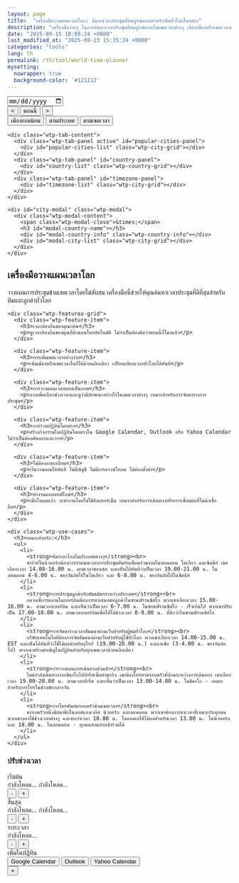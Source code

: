 ```yaml
---
layout: page
title:  "เครื่องมือวางแผนเวลาโลก: ค้นหาเวลาประชุมที่สมบูรณ์แบบสำหรับทีมทั่วโลกโดยตรง"
description: "เครื่องมือง่ายๆ ในการค้นหาเวลาประชุมที่สมบูรณ์แบบในเขตเวลาต่างๆ เลือกเมืองหรือเขตเวลาและแสดงภาพการทับซ้อนของเวลา"
date: "2025-09-15 18:08:24 +0800"
last_modified_at: "2025-09-23 15:35:24 +0800"
categories: "tools"
lang: th
permalink: /th/tool/world-time-planner
mysetting:
  nowrapper: true
  background-color: '#121212'
---
```


<link rel="stylesheet" href="/assets/css/world-time-planner.css?v=11">

<div id="world-time-planner-app">

  <div id="wtp-timeline-container" class="wtp-timeline-container">
    <div class="wtp-timeline-header">
      <div class="wtp-date-controls">
        <div id="wtp-date-buttons"></div>
        <input type="date" id="wtp-date-picker">
      </div>
      <div class="wtp-time-nav-controls">
        <button id="wtp-scroll-left-btn" title="เลื่อนไปทางซ้าย">&lt;</button>
        <button id="wtp-now-btn" title="ไปที่เวลาปัจจุบัน">ตอนนี้</button>
        <button id="wtp-scroll-right-btn" title="เลื่อนไปทางขวา">&gt;</button>
      </div>
    </div>
        <div id="wtp-scroll-container">
          <div id="wtp-rows-wrapper" style="position: relative;">
              <div id="wtp-time-rows"></div>
              <div id="wtp-time-selector" style="display: none;"></div>
          </div>
        </div>
  </div>

  <div class="wtp-selectors-container">
    <div class="wtp-tab-buttons">
      <div class="wtp-tab-btn-container">
        <button class="wtp-tab-btn active" data-tab="popular">เมืองยอดนิยม</button>
        <button class="wtp-tab-btn" data-tab="country">ตามประเทศ</button>
        <button class="wtp-tab-btn" data-tab="timezone">ตามเขตเวลา</button>
      </div>
    </div>
    
    <div class="wtp-tab-content">
      <div class="wtp-tab-panel active" id="popular-cities-panel">
        <div id="popular-cities-list" class="wtp-city-grid"></div>
      </div>
      <div class="wtp-tab-panel" id="country-panel">
        <div id="country-list" class="wtp-country-grid"></div>
      </div>
      <div class="wtp-tab-panel" id="timezone-panel">
        <div id="timezone-list" class="wtp-city-grid"></div>
      </div>
    </div>
    
    <div id="city-modal" class="wtp-modal">
      <div class="wtp-modal-content">
        <span class="wtp-modal-close">&times;</span>
        <h3 id="modal-country-name"></h3>
        <div id="modal-country-info" class="wtp-country-info"></div>
        <div id="modal-city-list" class="wtp-city-grid"></div>
      </div>
    </div>
  </div>

  <div class="wtp-features-section">
    <h2>เครื่องมือวางแผนเวลาโลก</h2>
    <p class="wtp-features-intro">
      วางแผนการประชุมข้ามเขตเวลาโดยไม่สับสน เครื่องมือนี้ช่วยให้คุณค้นหาเวลาประชุมที่ดีที่สุดสำหรับทีมและลูกค้าทั่วโลก
    </p>
    
    <div class="wtp-features-grid">
      <div class="wtp-feature-item">
        <h3>เวลาท้องถิ่นของคุณก่อน</h3>
        <p>ดูเวลาท้องถิ่นของคุณที่ด้านบนโดยอัตโนมัติ ไม่จำเป็นต้องคิดว่าตอนนี้กี่โมงแล้ว</p>
      </div>
      
      <div class="wtp-feature-item">
        <h3>การเพิ่มเขตเวลาอย่างง่าย</h3>
        <p>เพิ่มเมืองหรือเขตเวลาใดก็ได้ด้วยคลิกเดียว เปรียบเทียบเวลาทั่วโลกได้ทันที</p>
      </div>
      
      <div class="wtp-feature-item">
        <h3>การวางแผนเวลาแบบเห็นภาพ</h3>
        <p>ลากเพื่อเลือกช่วงเวลาและดูว่ามีลักษณะอย่างไรในเขตเวลาต่างๆ เหมาะสำหรับการจัดตารางการประชุม</p>
      </div>
      
      <div class="wtp-feature-item">
        <h3>การรวมปฏิทินโดยตรง</h3>
        <p>สร้างกิจกรรมในปฏิทินโดยตรงใน Google Calendar, Outlook หรือ Yahoo Calendar ไม่จำเป็นต้องคัดลอกและวาง</p>
      </div>
      
      <div class="wtp-feature-item">
        <h3>ไม่ต้องลงทะเบียน</h3>
        <p>เริ่มวางแผนได้ทันที ไม่มีบัญชี ไม่มีการดาวน์โหลด ไม่ต้องตั้งค่า</p>
      </div>
      
      <div class="wtp-feature-item">
        <h3>ทำงานแบบออฟไลน์</h3>
        <p>เมื่อโหลดแล้ว จะทำงานโดยไม่ใช้อินเทอร์เน็ต เหมาะสำหรับการเดินทางหรือการเชื่อมต่อที่ไม่น่าเชื่อถือ</p>
      </div>
    </div>
    
    <div class="wtp-use-cases">
      <h3>เหมาะสำหรับ:</h3>
      <ul>
        <li>
          <strong>ทีมระยะไกลในประเทศต่างๆ</strong><br>
          ซาร่าห์ในนิวยอร์กต้องการกำหนดเวลาการประชุมทีมกับเพื่อนร่วมงานในลอนดอน โตเกียว และซิดนีย์ เธอเลือกเวลา 14.00-16.00 น. ตามเวลาของเธอ และเห็นได้ทันทีว่าเป็นเวลา 19.00-21.00 น. ในลอนดอน 4-6.00 น. ของวันถัดไปในโตเกียว และ 6-8.00 น. ของวันถัดไปในซิดนีย์
        </li>
        <li>
          <strong>การประชุมลูกค้ากับพันธมิตรระหว่างประเทศ</strong><br>
          เอเจนซี่การตลาดในเบอร์ลินต้องการนำเสนอต่อลูกค้าในซานฟรานซิสโก พวกเขาเลือกเวลา 15.00-16.00 น. ตามเวลาเบอร์ลิน และเห็นว่าเป็นเวลา 6-7.00 น. ในซานฟรานซิสโก - เร็วเกินไป พวกเขาปรับเป็น 17.00-18.00 น. ตามเวลาเบอร์ลินเพื่อให้ได้ช่วงเวลา 8-9.00 น. ที่ดีกว่าในซานฟรานซิสโก
        </li>
        <li>
          <strong>การจัดตารางเวลาสัมมนาผ่านเว็บสำหรับผู้ชมทั่วโลก</strong><br>
          บริษัทเทคโนโลยีต้องการจัดสัมมนาผ่านเว็บสำหรับผู้ใช้ทั่วโลก พวกเขาเลือกเวลา 14.00-15.00 น. EST และเห็นได้ทันทีว่าใช้ได้ผลสำหรับยุโรป (19.00-20.00 น.) และเอเชีย (3-4.00 น. ของวันถัดไป) พวกเขาสร้างคำเชิญในปฏิทินสำหรับทุกเขตเวลาด้วยคลิกเดียว
        </li>
        <li>
          <strong>การวางแผนการเดินทางส่วนตัว</strong><br>
          ไมค์กำลังเดินทางจากชิคาโกไปปารีสเพื่อทำธุรกิจ เขาต้องโทรหาครอบครัวที่บ้านระหว่างการเดินทาง เขาเลือกเวลา 19.00-20.00 น. ตามเวลาปารีส และเห็นว่าเป็นเวลา 13.00-14.00 น. ในชิคาโก - เหมาะสำหรับการโทรในช่วงพักกลางวัน
        </li>
        <li>
          <strong>การโทรศัพท์ครอบครัวข้ามเขตเวลา</strong><br>
          ครอบครัวหนึ่งมีสมาชิกในลอสแองเจลิส นิวยอร์ก และลอนดอน พวกเขาต้องการหาเวลาที่เหมาะกับทุกคน พวกเขาลองใช้ช่วงเวลาต่างๆ และพบว่าเวลา 10.00 น. ในแอลเอใช้ได้ผลสำหรับเวลา 13.00 น. ในนิวยอร์ก และ 18.00 น. ในลอนดอน - ทุกคนสามารถเข้าร่วมได้
        </li>
      </ul>
    </div>
  </div>

  <!-- Time Range Selection Dialog -->
  <div id="wtp-range-dialog" class="wtp-range-dialog">
    <div class="wtp-range-dialog-content">
      <div class="wtp-range-dialog-body">
        <div id="wtp-range-info">
          <h3>ปรับช่วงเวลา</h3>
          <div class="wtp-range-edit-container">
            <div class="wtp-range-edit-item">
              <label>เริ่มต้น</label>
              <div class="wtp-datetime-display">
                <span class="wtp-date-value" id="wtp-start-date-display">กำลังโหลด...</span>
                <span class="wtp-time-value" id="wtp-start-time-display">กำลังโหลด...</span>
              </div>
              <div class="wtp-btn-group">
                <button class="wtp-time-btn wtp-time-decrease" data-target="start" data-direction="decrease">-</button>
                <button class="wtp-time-btn wtp-time-increase" data-target="start" data-direction="increase">+</button>
              </div>
            </div>
            <div class="wtp-range-edit-item">
              <label>สิ้นสุด</label>
              <div class="wtp-datetime-display">
                <span class="wtp-date-value" id="wtp-end-date-display">กำลังโหลด...</span>
                <span class="wtp-time-value" id="wtp-end-time-display">กำลังโหลด...</span>
              </div>
              <div class="wtp-btn-group">
                <button class="wtp-time-btn wtp-time-decrease" data-target="end" data-direction="decrease">-</button>
                <button class="wtp-time-btn wtp-time-increase" data-target="end" data-direction="increase">+</button>
              </div>
            </div>
            <div class="wtp-range-edit-item">
              <label>ระยะเวลา</label>
              <div class="wtp-datetime-display">
                <span class="wtp-time-value" id="wtp-duration-display">กำลังโหลด...</span>
              </div>
              <div class="wtp-btn-group">
                <button class="wtp-time-btn wtp-time-decrease" data-target="duration" data-direction="decrease">-</button>
                <button class="wtp-time-btn wtp-time-increase" data-target="duration" data-direction="increase">+</button>
              </div>
            </div>
          </div>
        </div>
        <div class="wtp-meeting-links">
          <label class="wtp-meeting-label">เพิ่มในปฏิทิน</label>
          <div class="wtp-meeting-buttons">
            <button class="wtp-meeting-btn" id="wtp-google-meeting-btn">
              Google Calendar
            </button>
            <button class="wtp-meeting-btn" id="wtp-outlook-meeting-btn">
              Outlook
            </button>
            <button class="wtp-meeting-btn" id="wtp-yahoo-meeting-btn">
              Yahoo Calendar
            </button>
          </div>
        </div>
        <div id="wtp-timezone-times"></div>
      </div>
      <button class="wtp-range-dialog-close">&times;</button>
    </div>
  </div>

</div>

<template id="wtp-timeline-row-template">
  <div class="wtp-timeline-row">
    <div class="wtp-timezone-info">
      <button class="wtp-remove-btn">&times;</button>
      <div class="wtp-city"></div>
      <div class="wtp-current-time"></div>
    </div>
    <div class="wtp-timeline-track">
      <div class="wtp-hover-time-label"></div>
    </div>
  </div>
</template>

<script src="/assets/js/world-time-planner-th.js?v=11"></script>

